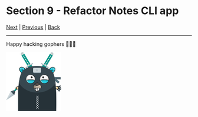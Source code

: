 # Section 9 - Refactor Notes CLI app

[Next](https://github.com/steevehook/udemy-go101/blob/master/section_8-errors) |
[Previous](https://github.com/steevehook/udemy-go101/blob/master/section_7-notes-cli-app-improvements) |
[Back](https://github.com/steevehook/udemy-go101)

---

Happy hacking gophers 🚀🚀🚀

<img src="https://github.com/steevehook/udemy-go101/raw/master/udemy-go101.svg?sanitize=true" width="150px"/>
